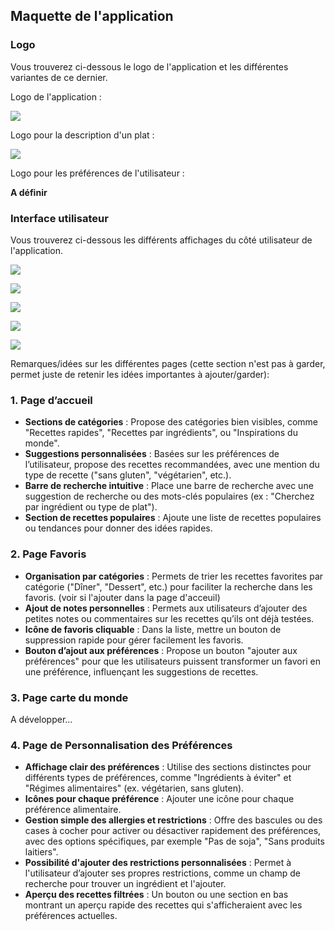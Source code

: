

## Maquette de l'application 


### Logo 

Vous trouverez ci-dessous le logo de l'application et les différentes variantes de ce dernier.


Logo de l'application : 

![](./images/logo%20app.png)


Logo pour la description d'un plat : 


![](./images/logo%20rece.png)

Logo pour les préférences de l'utilisateur : 

**A définir**


### Interface utilisateur 

Vous trouverez ci-dessous les différents affichages du côté utilisateur de l'application.



![](./images/page%20accueil.png)



![](./images/page%20coup%20de%20coeur.png)


![](./images/page%20description%20recette.png)

![](./images/page%20carte%20du%20monde.png)


![](./images/page%20préférences.png)



Remarques/idées sur les différentes pages (cette section n'est pas à garder, permet juste de retenir les idées importantes à ajouter/garder): 

### 1. **Page d’accueil**

- **Sections de catégories** : Propose des catégories bien visibles, comme "Recettes rapides", "Recettes par ingrédients", ou "Inspirations du monde".
- **Suggestions personnalisées** : Basées sur les préférences de l’utilisateur, propose des recettes recommandées, avec une mention du type de recette ("sans gluten", "végétarien", etc.).
- **Barre de recherche intuitive** : Place une barre de recherche avec une suggestion de recherche ou des mots-clés populaires (ex : "Cherchez par ingrédient ou type de plat").
- **Section de recettes populaires** : Ajoute une liste de recettes populaires ou tendances pour donner des idées rapides.


### 2. **Page Favoris**

- **Organisation par catégories** : Permets de trier les recettes favorites par catégorie ("Dîner", "Dessert", etc.) pour faciliter la recherche dans les favoris. (voir si l'ajouter dans la page d'acceuil)
- **Ajout de notes personnelles** : Permets aux utilisateurs d’ajouter des petites notes ou commentaires sur les recettes qu’ils ont déjà testées.
- **Icône de favoris cliquable** : Dans la liste, mettre un bouton de suppression rapide pour gérer facilement les favoris.
- **Bouton d’ajout aux préférences** : Propose un bouton "ajouter aux préférences" pour que les utilisateurs puissent transformer un favori en une préférence, influençant les suggestions de recettes.


### 3. **Page carte du monde**

A développer...


### 4. **Page de Personnalisation des Préférences**

- **Affichage clair des préférences** : Utilise des sections distinctes pour différents types de préférences, comme "Ingrédients à éviter" et "Régimes alimentaires" (ex. végétarien, sans gluten).
- **Icônes pour chaque préférence** : Ajouter une icône pour chaque préférence alimentaire.
- **Gestion simple des allergies et restrictions** : Offre des bascules ou des cases à cocher pour activer ou désactiver rapidement des préférences, avec des options spécifiques, par exemple "Pas de soja", "Sans produits laitiers".
- **Possibilité d'ajouter des restrictions personnalisées** : Permet à l'utilisateur d’ajouter ses propres restrictions, comme un champ de recherche pour trouver un ingrédient et l'ajouter.
- **Aperçu des recettes filtrées** : Un bouton ou une section en bas montrant un aperçu rapide des recettes qui s'afficheraient avec les préférences actuelles.








